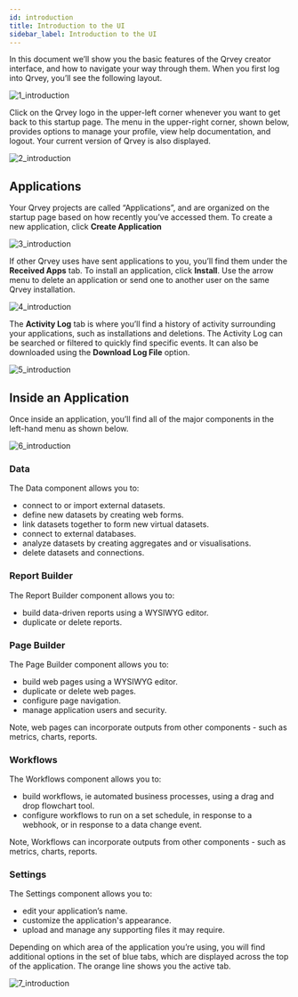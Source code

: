 ```yaml
---
id: introduction
title: Introduction to the UI
sidebar_label: Introduction to the UI
---
```


In this document we’ll show you the basic features of the Qrvey creator interface, and how to navigate your way through them.  When you first log into Qrvey, you’ll see the following layout. 

![1_introduction](https://s3.amazonaws.com/cdn.qrvey.com/documentation_assets/ui-docs/basics/3.3_introduction/2_introduction.png#thumbnail)

Click on the Qrvey logo in the upper-left corner whenever you want to get back to this startup page. The menu in the upper-right corner, shown below, provides options to manage your profile, view help documentation, and logout. Your current version of Qrvey is also displayed.  

![2_introduction](https://s3.amazonaws.com/cdn.qrvey.com/documentation_assets/ui-docs/basics/3.3_introduction/1_introduction.png#thumbnail-40)

## Applications
Your Qrvey projects are called “Applications”, and are organized on the startup page based on how recently you’ve accessed them. To create a new application, click **Create Application**
 
![3_introduction](https://s3.amazonaws.com/cdn.qrvey.com/documentation_assets/ui-docs/basics/3.3_introduction/3_introduction.png#thumbnail-20)

If other Qrvey uses have sent applications to you, you’ll find them under the **Received Apps** tab. To install an application, click **Install**.  Use the arrow menu to delete an application or send one to another user on the same Qrvey installation. 

![4_introduction](https://s3.amazonaws.com/cdn.qrvey.com/documentation_assets/ui-docs/basics/3.3_introduction/4_introduction.png#thumbnail)

The **Activity Log** tab is where you’ll find a history of activity surrounding your applications, such as installations and deletions. The Activity Log can be searched or filtered to quickly find specific events. It can also be downloaded using the **Download Log File** option.

![5_introduction](https://s3.amazonaws.com/cdn.qrvey.com/documentation_assets/ui-docs/basics/3.3_introduction/5_introduction.png#thumbnail)

## Inside an Application
Once inside an application, you’ll find all of the major components in the left-hand menu as shown below. 

![6_introduction](https://s3.amazonaws.com/cdn.qrvey.com/documentation_assets/ui-docs/basics/3.3_introduction/6_introduction.png#thumbnail-40)

### Data

The Data component allows you to:

* connect to or import external datasets.
* define new datasets by creating web forms.
* link datasets together to form new virtual datasets.
* connect to external databases.
* analyze datasets by creating aggregates and or visualisations.
* delete datasets and connections.

### Report Builder

The Report Builder component allows you to:

* build data-driven reports using a WYSIWYG editor. 
* duplicate or delete reports.

### Page Builder

The Page Builder component allows you to:

* build web pages using a WYSIWYG editor. 
* duplicate or delete web pages.
* configure page navigation.
* manage application users and security.

Note, web pages can incorporate outputs from other components - such as metrics, charts, reports.

### Workflows

The Workflows component allows you to:

* build workflows, ie automated business processes, using a drag and drop flowchart tool.
* configure workflows to run on a set schedule, in response to a webhook, or in response to a data change event.

Note, Workflows can incorporate outputs from other components - such as metrics, charts, reports.

### Settings

The Settings component allows you to:

* edit your application’s name.
* customize the application's appearance.
* upload and manage any supporting files it may require. 

Depending on which area of the application you’re using, you will find additional options in the set of blue tabs, which are displayed across the top of the application. The orange line shows you the active tab. 

![7_introduction](https://s3.amazonaws.com/cdn.qrvey.com/documentation_assets/ui-docs/basics/3.3_introduction/7_introduction.png#thumbnail)

